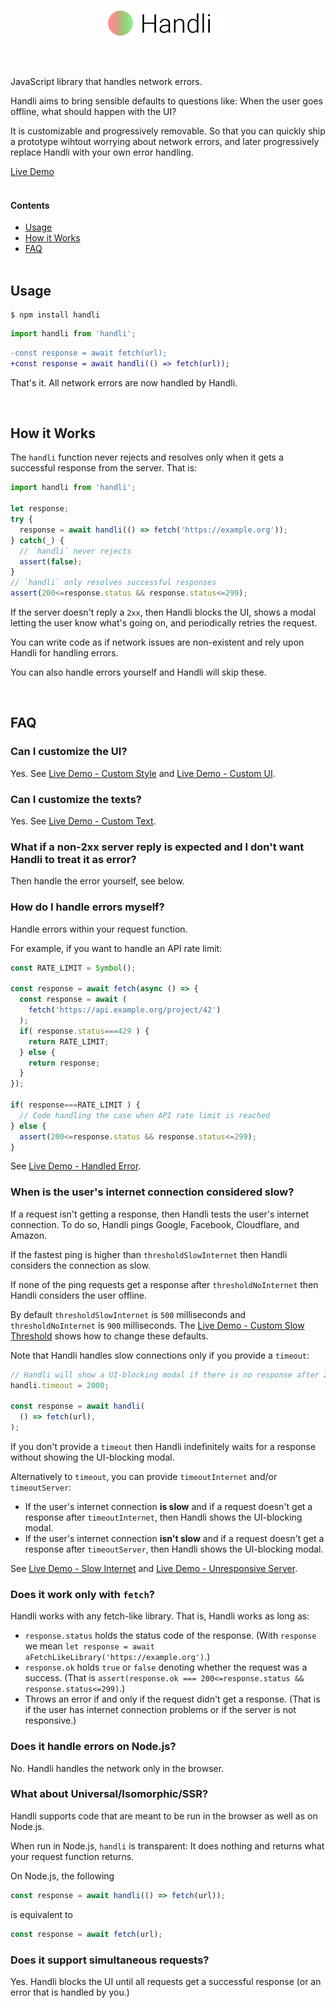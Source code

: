 <br/>
<p align="center">
<a href="/../../#readme">
<img src="https://github.com/brillout/handli/raw/master/logo.svg?sanitize=true" height="40" alt="Handli"/>
</a>
</p>
<br/>
<br/>

JavaScript library that handles network errors.

Handli aims to bring sensible defaults to questions like:
When the user goes offline, what should happen with the UI?

It is customizable and
progressively removable.
So that you can quickly ship a prototype wihtout worrying about network errors,
and later
progressively replace Handli with your own error handling.

[Live Demo](https://brillout.github.com/handli)
<br/><br/>

#### Contents

- [Usage](#usage)
- [How it Works](#how-it-works)
- [FAQ](#faq)
<br/><br/>

## Usage

~~~shell
$ npm install handli
~~~
~~~js
import handli from 'handli';
~~~

~~~diff
-const response = await fetch(url);
+const response = await handli(() => fetch(url));
~~~

That's it.
All network errors are now handled by Handli.

<br/>

## How it Works

The `handli` function never rejects and resolves only when it gets a successful response from the server.
That is:

~~~js
import handli from 'handli';

let response;
try {
  response = await handli(() => fetch('https://example.org'));
} catch(_) {
  // `handli` never rejects
  assert(false);
}
// `handli` only resolves successful responses
assert(200<=response.status && response.status<=299);
~~~

If the server doesn't reply a `2xx`,
then Handli blocks the UI,
shows a modal letting the user know what's going on,
and periodically retries the request.

You can write code as if network issues are non-existent
and rely upon Handli for handling errors.

You can also handle errors yourself
and Handli will skip these.

<br/>

## FAQ

### Can I customize the UI?

Yes.
See
[Live Demo - Custom Style](https://brillout.github.com/handli#custom-style)
and
[Live Demo - Custom UI](https://brillout.github.com/handli#custom-ui).

### Can I customize the texts?

Yes.
See [Live Demo - Custom Text](https://brillout.github.com/handli#custom-text).

### What if a non-2xx server reply is expected and I don't want Handli to treat it as error?

Then handle the error yourself,
see below.

### How do I handle errors myself?

Handle errors within your request function.

For example, if you want to handle an API rate limit:
~~~js
const RATE_LIMIT = Symbol();

const response = await fetch(async () => {
  const response = await (
    fetch('https://api.example.org/project/42')
  );
  if( response.status===429 ) {
    return RATE_LIMIT;
  } else {
    return response;
  }
});

if( response===RATE_LIMIT ) {
  // Code handling the case when API rate limit is reached
} else {
  assert(200<=response.status && response.status<=299);
}
~~~

See [Live Demo - Handled Error](https://brillout.github.com/handli#handled-error).

### When is the user's internet connection considered slow?

If a request isn't getting a response,
then Handli tests the user's internet connection.
To do so, Handli pings
Google,
Facebook,
Cloudflare, and
Amazon.

If the fastest ping is higher than `thresholdSlowInternet` then
Handli considers the connection as slow.

If none of the ping requests get a response after `thresholdNoInternet` then Handli
considers the user offline.

By default `thresholdSlowInternet` is `500` milliseconds and `thresholdNoInternet` is `900` milliseconds.
The [Live Demo - Custom Slow Threshold](https://brillout.github.com/handli#custom-slow-threshold) shows how to change these defaults.

Note that Handli handles slow connections only if you provide a `timeout`:

~~~js
// Handli will show a UI-blocking modal if there is no response after 2 seconds
handli.timeout = 2000;

const response = await handli(
  () => fetch(url),
);
~~~

If you don't provide a `timeout` then
Handli indefinitely waits for a response
without showing the UI-blocking modal.

Alternatively to `timeout`, you can provide `timeoutInternet` and/or `timeoutServer`:
 - If the user's internet connection **is slow** and
   if a request doesn't get a response after `timeoutInternet`,
   then Handli shows the UI-blocking modal.
 - If the user's internet connection **isn't slow** and
   if a request doesn't get a response after `timeoutServer`,
   then Handli shows the UI-blocking modal.

See
[Live Demo - Slow Internet](https://brillout.github.com/handli#slow-internet)
and
[Live Demo - Unresponsive Server](https://brillout.github.com/handli#unresponsive-server).

### Does it work only with `fetch`?

Handli works with any fetch-like library.
That is, Handli works as long as:
 - `response.status` holds the status code of the response.
   (With `response` we mean `let response = await aFetchLikeLibrary('https://example.org')`.)
 - `response.ok` holds `true` or `false` denoting whether the request was a success.
   (That is `assert(response.ok === 200<=response.status && response.status<=299)`.)
 - Throws an error if and only if the request didn't get a response.
   (That is if the user has internet connection problems or if the server is not responsive.)

### Does it handle errors on Node.js?

No.
Handli handles the network only in the browser.

### What about Universal/Isomorphic/SSR?

Handli supports code that are meant to be run in the browser as well as on Node.js.

When run in Node.js, `handli` is transparent:
It does nothing and returns what your request function returns.

On Node.js, the following

~~~js
const response = await handli(() => fetch(url));
~~~

is equivalent to

~~~js
const response = await fetch(url);
~~~


### Does it support simultaneous requests?

Yes.
Handli blocks the UI until
all requests get a successful response
(or an error that is handled by you.)
